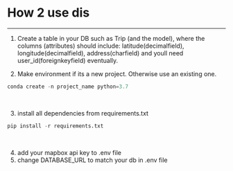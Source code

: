 # How 2 use dis
<hr>

1. Create a table in your DB such as Trip (and the model), where the columns (attributes) should include: latitude(decimalfield), longitude(decimalfield), address(charfield) and youll need user_id(foreignkeyfield) eventually.

2. Make environment if its a new project. Otherwise use an existing one.
```PYTHON
conda create -n project_name python=3.7
```
<br>

3. install all dependencies from requirements.txt
```PYTHON
pip install -r requirements.txt
```
<br>

4. add your mapbox api key to .env file
5. change DATABASE_URL to match your db in .env file

